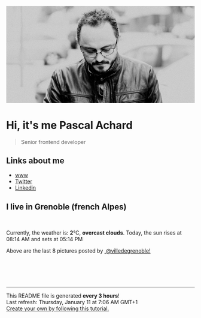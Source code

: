 ![Pascal Achard](./images/photo-pascal-achard.jpg)
# Hi, it's me Pascal Achard
> Senior frontend developer

## Links about me
- [www](https://www.pascal-achard.com)
- [Twitter](https://twitter.com/botmaster)
- [Linkedin](http://www.linkedin.com/in/pascal-achard)


## I live in Grenoble (french Alpes)
<img src="https://openweathermap.org/img/wn/04n@2x.png" alt="">

Currently, the weather is: **2**°C, **overcast clouds**.
Today, the sun rises at 08:14 AM and sets at 05:14 PM

Above are the last 8 pictures posted by <a href="https://www.instagram.com/villedegrenoble/" target="_blank"><img alt="" src="https://upload.wikimedia.org/wikipedia/commons/thumb/e/e7/Instagram_logo_2016.svg/1024px-Instagram_logo_2016.svg.png" width="20"/> @villedegrenoble!</a>

<p style="display: flex; flex-wrap: wrap; gap: 20px;">
        <img src="https://cdn1.picuki.com/hosted-by-instagram/q/0exhNuNYnjBGZDHIdN5WmL9I2PwkAQ9OKfhSQ7e71yJjMBhsLH6QvJA0mpCl6yRxIwVgFDeSYzth7IIvWV9VAj19PEHZQbSPTzdQ7a6aVubN0jZu%7C%7CJdolLcxJXIWY3+o8MooUwmYdSgIGaYDG7uo+qhT5aGuO1lQpzaEW+oR9z5G7MqqS7Z0zYMh7+yBiU7zudZ8dXNM%7C%7CGpvIksrptOUpD8eGsv+MfF3pLUqF+dVzPgL6NDhkyblR1JzXUhuEQS4m6bgp6Mb1zLgenM9%7C%7C2z6ZoIeHmobinSaljcQ9I8titj1edgr1vZl4fDobWAmUElioyB%7C%7CmLHouQLKaWSN2RV6lmXQ7IyhStBykK%7C%7CccNywePzT3xfGW538E%7C%7C1DWCdZVd2EdgeIcrOJCctmhYJLQaoX01qzow==.jpeg" alt="" width="200"/>
        <img src="https://cdn1.picuki.com/hosted-by-instagram/q/0exhNuNYnjBGZDHIdN5WmL9I2PwkAQ9OKfhSQ7e71yJjMBhsLH6QvJA0mpCl6yRxIwVgFDeSYzth44MiUVpXAj19PEbZSb2MSDdR6q2bUefN0DFk8pBil7s2LXQWZHKn%7C%7CsEqVgmYdSgIGaYDG7uo+qhT5aGuO1lQpzaEW+oR9z5G7MqqS7Z0zYMh7+yBiU7zudZ8dXNM%7C%7CGpvIksrptOUpD8eGsv+MfF3pLUqF+dazPgL6NDhkyblRmwsSD9nPRyT6Zzgp7YUkgn6IXM9%7C%7C2z6ZoIeHmobinSaljcQ9I8titj1edgr1vZl4fDobWAlXE1Rhjc9nISCkyX4Q06Q+A5X92melaS8e680kbj9IfSzd%7C%7C%7C%7C4zSPuRYPmNf1DWCdZVd2FCwmOc7OJCctmhYJLQaoX01qzow==.jpeg" alt="" width="200"/>
        <img src="https://cdn1.picuki.com/hosted-by-instagram/q/0exhNuNYnjBGZDHIdN5WmL9I2PwkAQ9OKfhSQ7e71yJjMBhsLH6QvJA0mpCj4yRwKwVlASuRYzth7IsrUVVSDT17PUHbQbyOST1U7KyQXO+qvDZj85NmkL02L30bZXep9sEoUWWpNWwSDv5PHL%7C%7Clo79UvOa0LGFq8zCXW%7C%7CdEnGZK55f0Z7F9mt9wuuS4jkja45BsLTNZ5momNkgl7NvTryxYDrmhfMh6pO9xRLQIhIkL7vuopCu7Lm4rbzMvR2DZhYXCoOELhn7YUwceyTWUH78eKG0m2Fi9rQEc9IkqhdiDH6hc%7C%7C%7C%7Cszk4H2bUdBXG9p+kMjxdKyn36dOF+I2WBn6zLlloC1P%7C%7CcX85PBEfy6T9Ls6AjlOZ%7C%7CaR6xoD1YwUdPiWwrxF%7C%7CmvI9Be0IRKQa4b9g6U1iPuMo%7C%7C63yxiDTEX0W2PCJQj.jpeg" alt="" width="200"/>
        <img src="https://cdn1.picuki.com/hosted-by-instagram/q/0exhNuNYnjBGZDHIdN5WmL9I2PwkAQ9OKfhSQ7e71yJjMBhsLH6QvJA0mpCl6yRxIwVgFDeSYzth4owqVVlSDz19PEXcTLeNRTpR7a+eVe%7C%7CN0TJg8Jdgkr81L3MdZHOu%7C%7CscvXAmYdSgIGaYDG7uo+qhT5aGuO1lQpTb9d7JGmC4E5ZObS6olhMF4pJ2Jg3Tt%7C%7C9k4Ki5e82wzJURmpNTfvGhYEaW+NMB166d1RbMCxMkA%7C%7C6nRlSaHEmw+Jj8uQXagtIj+kOYA2CTaSxkTzTGjQoEwDnRTskWWrQF3t4gj1aSJEbxL3PUZkIH2bSAEXG428Fk71pu1ynOdV0Gv+2VD7TP+1urpeqweqY3hC+CEYsj43TbXSIXGWe1kCmorAcbRXRLvM%7C%7CyiJukfmY4SSq1vhA7h1iL7S7734wB4AGgY2jCPCsE=.jpeg" alt="" width="200"/>
        <img src="https://cdn1.picuki.com/hosted-by-instagram/q/0exhNuNYnjBGZDHIdN5WmL9I2PwkAQ9OKfhSQ7e71yJjMBhsLH6QvJA0mpCl6yRxIwVgFDeSYzth4o4tU1xUCT19PEXcTLWKTjdc6KuZXO%7C%7CN1jNn95Fpk700KncfbHCn8cIrXAmYdSgIGaYDG7uo+qhT5aGuO1lQpTb9d7JGmC4E5ZObS6olhMF4pJ2Jg3Tt%7C%7C9k4Ki5e82wzJURmpNTfvGhYEaW+NMB166d1RbMCxMkA%7C%7C6nRlSaHEmw+Jj8uR3agtIj+kOYA2DfyfzwJ2ku%7C%7CZbMWDnRTtVGsjxx3t4gj1aSJEbxL3PUZkIH2bSAEXG428Fk71pu1ynOdV0Gv%7C%7CBN71GPD1bSwV%7C%7CA2tKDcP8etbf3I1DjLY5znK4RiTn0sOOjVQm%7C%7C0NaTnCekfmY4SSq1vgw3l1iT7S7734wB4AGgY2jCPCsE=.jpeg" alt="" width="200"/>
        <img src="https://cdn1.picuki.com/hosted-by-instagram/q/0exhNuNYnjBGZDHIdN5WmL9I2PwkAQ9OKfhSQ7e71yJjMBhsLH6QvJA0mpCl6yRxIwVgFDeSYzth4o4qWV1ZCz19PEXcTb2ASzdc6KubVerN2zZv%7C%7CZ5kk7k9L3IdYX+t8MQuVwmYdSgIGaYDG7uo+qhT5aGuO1lQpTb9d7JGmC4E5ZObS6olhMF4pJ2Jg3Tt%7C%7C9k4Ki5e82wzJURmpNTfvGhYEaW+NMB166d1RbMCxMkA%7C%7C6nRlSaHEmw+Jj8uRHagtIj+kOYA2A3+YD4+1XWiY5prDnQhtGextTR3t4gj1aSJEbxL3PUZkIH2bSAEXG428Fk71pu1ynOdV0Gv%7C%7CWdAkDLHz5Kidq5%7C%7C8rz+KPi0Aer5lQPtZ6foOq8bdWMKD%7C%7CiABVvedKS3CM8fmY4SSq1vhArkqST7S7734wB4AGgY2jCPCsE=.jpeg" alt="" width="200"/>
        <img src="https://cdn1.picuki.com/hosted-by-instagram/q/0exhNuNYnjBGZDHIdN5WmL9I2PwkAQ9OKfhSQ7e71yJjMBhsLH6QvJA0mpCl6yRxIwVgFDeSYzth4owqUVVSAz19PEXcSbCPRD1W7qmZUefN0jVn9JBglrs9L3UXZXGp98ovUQmYdSgIGaYDG7uo+qhT5aGuO1lQpTb9d7JGmC4E5ZObS6olhMF4pJ2Jg3Tt%7C%7C9k4Ki5e82wzJURmpNTfvGhYEaW+NMB166d1RbMCxMkA%7C%7C6nRlSaHEmw+Jj8uQXagtIj+kOYA2BLXLBZg+HeGXpkODnRHjEGojTx3t4gj1aSJEbxL3PUZkIH2bSAEXG428Fk71pu1ynOdV0Gv%7C%7CXsDkk%7C%7CUyKb8ecgpqManLaLEc4PfxnTCT+L4BJ12DU08C%7C%7CSGV33XCOK7IM8fmY4SSq1vhAvio1P7S7734wB4AGgY2jCPCsE=.jpeg" alt="" width="200"/>
        <img src="https://cdn1.picuki.com/hosted-by-instagram/q/0exhNuNYnjBGZDHIdN5WmL9I2PwkAQ9OKfhSQ7e71yJjMBhsLH6QvJA0mpCl6yRxIwVgFDeSYzth4o0iWF1SDz19PEXcSbaLTDdc6ayYU+3N2jdn9p5mkb03LXUWYHOm9MApUwmYdSgIGaYDG7uo+qhT5aGuO1lQpzb9d7JGmC4E5ZPiZ6x29Zk0v6uJk1%7C%7Ck7JYwKXNM+243dhtl85PcpDtEWvbzNsA6q6RjAIgCifgG6vuzynXoV1IkeFFxHzPCoJz7yusRnAjfQ2UZwyyLY5AcKQobhVjmlj0Ug6org6SDFaxMn%7C%7C07s%7C%7C2AATNBUGQ290RRsZKfpW7qPWuq7HtEyzfE9byAaKkUgp7hdaKeQI3ux3nDbJv5DoxtaWxbEPT9chnTJajgUukNtd8ZSb5x2V2K4w+5KeKt2Bd3Vw==.jpeg" alt="" width="200"/>
</p>

------------
<p>This README file is generated <b>every 3 hours</b>!
    <br />Last refresh: Thursday, January 11 at 7:06 AM GMT+1
    <br /><a href="https://medium.com/@th.guibert/how-to-create-a-self-updating-readme-md-for-your-github-profile-f8b05744ca91">Create your own by following this tutorial.</a>
</p>
<p><a href="https://github.com/botmaster/botmaster/actions/workflows/main.yaml"><img alt="" src="https://github.com/botmaster/botmaster/actions/workflows/main.yaml/badge.svg" /></a></p>

